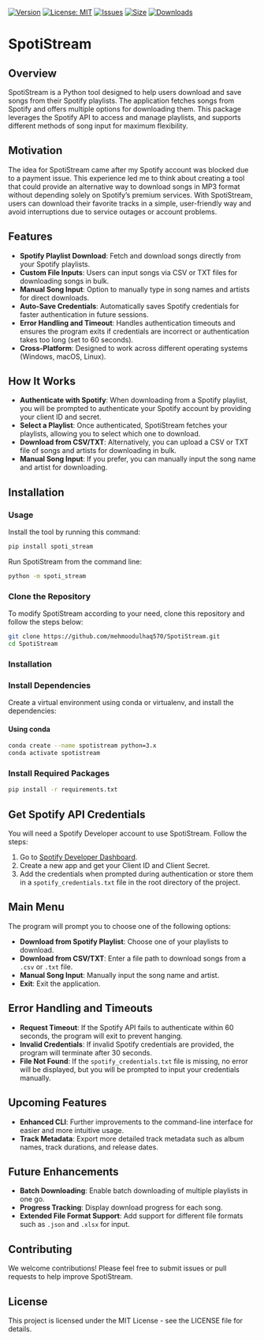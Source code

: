 [![Version](https://img.shields.io/badge/version-1.1-blue)](https://github.com/mehmoodulhaq570/SpotiStream)
[![License: MIT](https://img.shields.io/badge/License-MIT-yellow.svg)](https://opensource.org/licenses/MIT)
[![Issues](https://img.shields.io/github/issues/mehmoodulhaq570/SpotiStream)](https://github.com/mehmoodulhaq570/SpotiStream/issues)
[![Size](https://img.shields.io/github/repo-size/mehmoodulhaq570/SpotiStream.svg)](https://github.com/mehmooulhaq570/SpotiStream)
[![Downloads](https://img.shields.io/github/downloads/mehmoodulhaq570/SpotiStream/total.svg)](https://github.com/mehmoodulhaq570/SpotiStream/releases)

# SpotiStream

## Overview
SpotiStream is a Python tool designed to help users download and save songs from their Spotify playlists. The application fetches songs from Spotify and offers multiple options for downloading them. This package leverages the Spotify API to access and manage playlists, and supports different methods of song input for maximum flexibility.

## Motivation
The idea for SpotiStream came after my Spotify account was blocked due to a payment issue. This experience led me to think about creating a tool that could provide an alternative way to download songs in MP3 format without depending solely on Spotify’s premium services. With SpotiStream, users can download their favorite tracks in a simple, user-friendly way and avoid interruptions due to service outages or account problems.

## Features
- **Spotify Playlist Download**: Fetch and download songs directly from your Spotify playlists.
- **Custom File Inputs**: Users can input songs via CSV or TXT files for downloading songs in bulk.
- **Manual Song Input**: Option to manually type in song names and artists for direct downloads.
- **Auto-Save Credentials**: Automatically saves Spotify credentials for faster authentication in future sessions.
- **Error Handling and Timeout**: Handles authentication timeouts and ensures the program exits if credentials are incorrect or authentication takes too long (set to 60 seconds).
- **Cross-Platform**: Designed to work across different operating systems (Windows, macOS, Linux).

## How It Works
- **Authenticate with Spotify**: When downloading from a Spotify playlist, you will be prompted to authenticate your Spotify account by providing your client ID and secret.
- **Select a Playlist**: Once authenticated, SpotiStream fetches your playlists, allowing you to select which one to download.
- **Download from CSV/TXT**: Alternatively, you can upload a CSV or TXT file of songs and artists for downloading in bulk.
- **Manual Song Input**: If you prefer, you can manually input the song name and artist for downloading.

## Installation

### Usage

Install the tool by running this command:
```bash
pip install spoti_stream
````

Run SpotiStream from the command line:
```bash
python -m spoti_stream
````

### Clone the Repository
To modify SpotiStream according to your need, clone this repository and follow the steps below:

```bash
git clone https://github.com/mehmoodulhaq570/SpotiStream.git
cd SpotiStream
````

### Installation

### Install Dependencies
Create a virtual environment using conda or virtualenv, and install the dependencies:

#### Using conda
```bash
conda create --name spotistream python=3.x
conda activate spotistream
````

### Install Required Packages
```bash
pip install -r requirements.txt
````

## Get Spotify API Credentials

You will need a Spotify Developer account to use SpotiStream. Follow the steps:

1. Go to [Spotify Developer Dashboard](https://developer.spotify.com/dashboard).
2. Create a new app and get your Client ID and Client Secret.
3. Add the credentials when prompted during authentication or store them in a `spotify_credentials.txt` file in the root directory of the project.

## Main Menu

The program will prompt you to choose one of the following options:

- **Download from Spotify Playlist**: Choose one of your playlists to download.
- **Download from CSV/TXT**: Enter a file path to download songs from a `.csv` or `.txt` file.
- **Manual Song Input**: Manually input the song name and artist.
- **Exit**: Exit the application.

## Error Handling and Timeouts

- **Request Timeout**: If the Spotify API fails to authenticate within 60 seconds, the program will exit to prevent hanging.
- **Invalid Credentials**: If invalid Spotify credentials are provided, the program will terminate after 30 seconds.
- **File Not Found**: If the `spotify_credentials.txt` file is missing, no error will be displayed, but you will be prompted to input your credentials manually.

## Upcoming Features

- **Enhanced CLI**: Further improvements to the command-line interface for easier and more intuitive usage.
- **Track Metadata**: Export more detailed track metadata such as album names, track durations, and release dates.

## Future Enhancements

- **Batch Downloading**: Enable batch downloading of multiple playlists in one go.
- **Progress Tracking**: Display download progress for each song.
- **Extended File Format Support**: Add support for different file formats such as `.json` and `.xlsx` for input.

## Contributing

We welcome contributions! Please feel free to submit issues or pull requests to help improve SpotiStream.

## License

This project is licensed under the MIT License - see the LICENSE file for details.

